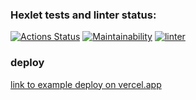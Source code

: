 ### Hexlet tests and linter status:
[![Actions Status](https://github.com/ILokalin/frontend-project-11/workflows/hexlet-check/badge.svg)](https://github.com/ILokalin/frontend-project-11/actions)
[![Maintainability](https://api.codeclimate.com/v1/badges/7aa805150efc366afff4/maintainability)](https://codeclimate.com/github/ILokalin/frontend-project-11/maintainability)
[![linter](https://github.com/ILokalin/frontend-project-11/actions/workflows/linter.yml/badge.svg)](https://github.com/ILokalin/frontend-project-11/actions/workflows/linter.yml)


### deploy
[link to example deploy on vercel.app](https://frontend-project-11-tyr7.vercel.app/)
